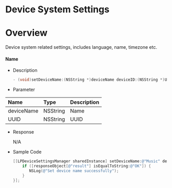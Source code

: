 # Device System Settings

# Overview

Device system related settings, includes language, name, timezone etc.

#### Name

- Description

    ``` ObjectiveC
    - (void)setDeviceName:(NSString *)deviceName deviceID:(NSString *)UUID completionHandler:(LPSDKReturnBlock _Nullable)completionHandler;
    ```

- Parameter

| Name           | Type                     | Description                                     |
| :------------- | :----------------------- | :---------------------------------------------- |
| deviceName     | NSString                 | Name                                            |
| UUID           | NSString                 | UUID                                            |

- Response

    N/A

- Sample Code

    ``` ObjectiveC
    [[LPDeviceSettingsManager sharedInstance] setDeviceName:@"Music" deviceID:device.deviceStatus.UUID completionHandler:^(NSURLResponse * _Nullable response, id  _Nullable responseObject, NSError * _Nullable error) {
        if ([responseObject[@"result"] isEqualToString:@"OK"]) {
           NSLog(@"Set device name successfully");
        }
    }];
    ```
